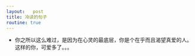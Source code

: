 ```yaml
---
layout:   post
title: 冷读的句子
routine: true
---
```


- 你之所以这么难过，是因为在心灵的最底层，你是个在乎而且渴望真爱的人。这样的你，可爱多了。。。


